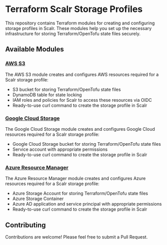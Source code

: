 # Terraform Scalr Storage Profiles

This repository contains Terraform modules for creating and configuring storage profiles in Scalr. These modules help you set up the necessary infrastructure for storing Terraform/OpenTofu state files securely.


## Available Modules


### [AWS S3](./modules/terraform-scalr-storage-profile-aws-s3)

The AWS S3 module creates and configures AWS resources required for a Scalr storage profile:
- S3 bucket for storing Terraform/OpenTofu state files
- DynamoDB table for state locking
- IAM roles and policies for Scalr to access these resources via OIDC
- Ready-to-use curl command to create the storage profile in Scalr

### [Google Cloud Storage](./modules/terraform-scalr-storage-profile-google-cloud-storage)

The Google Cloud Storage module creates and configures Google Cloud resources required for a Scalr storage profile:
- Google Cloud Storage bucket for storing Terraform/OpenTofu state files
- Service account with appropriate permissions
- Ready-to-use curl command to create the storage profile in Scalr

### [Azure Resource Manager](./modules/terraform-scalr-storage-profile-azurerm)

The Azure Resource Manager module creates and configures Azure resources required for a Scalr storage profile:
- Azure Storage Account for storing Terraform/OpenTofu state files
- Azure Storage Container
- Azure AD application and service principal with appropriate permissions
- Ready-to-use curl command to create the storage profile in Scalr

## Contributing

Contributions are welcome! Please feel free to submit a Pull Request.
